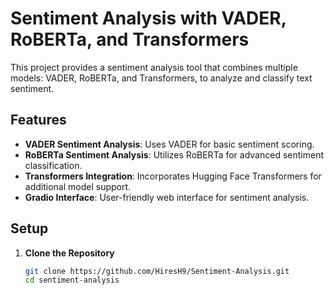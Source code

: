 # Sentiment Analysis with VADER, RoBERTa, and Transformers

This project provides a sentiment analysis tool that combines multiple models: VADER, RoBERTa, and Transformers, to analyze and classify text sentiment.

## Features

- **VADER Sentiment Analysis**: Uses VADER for basic sentiment scoring.
- **RoBERTa Sentiment Analysis**: Utilizes RoBERTa for advanced sentiment classification.
- **Transformers Integration**: Incorporates Hugging Face Transformers for additional model support.
- **Gradio Interface**: User-friendly web interface for sentiment analysis.

## Setup

1. **Clone the Repository**

   ```bash
   git clone https://github.com/HiresH9/Sentiment-Analysis.git
   cd sentiment-analysis
